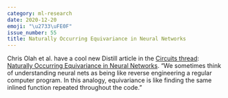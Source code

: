 ```yaml
---
category: ml-research
date: 2020-12-20
emoji: "\u2733\uFE0F"
issue_number: 55
title: Naturally Occurring Equivariance in Neural Networks
---
```


Chris Olah et al.
have a cool new Distill article in the [Circuits thread](https://distill.pub/2020/circuits/?utm_campaign=Dynamically%20Typed&utm_medium=email&utm_source=Revue%20newsletter): [Naturally Occurring Equivariance in Neural Networks](https://distill.pub/2020/circuits/equivariance/?utm_campaign=Dynamically%20Typed&utm_medium=email&utm_source=Revue%20newsletter).
“We sometimes think of understanding neural nets as being like reverse engineering a regular computer program.
In this analogy, equivariance is like finding the same inlined function repeated throughout the code.”